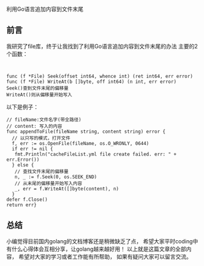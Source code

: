 利用Go语言追加内容到文件末尾  
## 前言
我研究了file库，终于让我找到了利用Go语言追加内容到文件末尾的办法
主要的2个函数：
```text


func (f *File) Seek(offset int64, whence int) (ret int64, err error)
func (f *File) WriteAt(b []byte, off int64) (n int, err error)
Seek()查到文件末尾的偏移量
WriteAt()则从偏移量开始写入
```
以下是例子：
```
// fileName:文件名字(带全路径)
// content: 写入的内容
func appendToFile(fileName string, content string) error {
  // 以只写的模式，打开文件
  f, err := os.OpenFile(fileName, os.O_WRONLY, 0644)
  if err != nil {
   fmt.Println("cacheFileList.yml file create failed. err: " + err.Error())
  } else {
   // 查找文件末尾的偏移量
   n, _ := f.Seek(0, os.SEEK_END)
   // 从末尾的偏移量开始写入内容
   _, err = f.WriteAt([]byte(content), n)
  }  
defer f.Close()  
return err}
```

## 总结
小编觉得目前国内golang的文档博客还是稍微缺乏了点，
希望大家平时coding中有什么心得体会互相分享，让golang越来越好用！
以上就是这篇文章的全部内容，
希望对大家的学习或者工作能有所帮助，
如果有疑问大家可以留言交流。